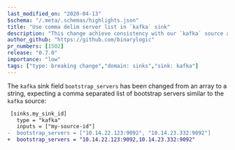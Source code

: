 ```yaml
---
last_modified_on: "2020-04-13"
$schema: "/.meta/.schemas/highlights.json"
title: "Use comma delim server list in `kafka` sink"
description: "This change achieve consistency with our `kafka` source and other Kafka clients"
author_github: "https://github.com/binarylogic"
pr_numbers: [1502]
release: "0.7.0"
importance: "low"
tags: ["type: breaking change","domain: sinks","sink: kafka"]
---
```


The `kafka` sink field `bootstrap_servers` has been changed from an array to a
string, expecting a comma separated list of bootstrap servers similar to the
`kafka` source:

```diff title="vector.toml"
 [sinks.my_sink_id]
   type = "kafka"
   inputs = ["my-source-id"]
-  bootstrap_servers = ["10.14.22.123:9092", "10.14.23.332:9092"]
+  bootstrap_servers = "10.14.22.123:9092,10.14.23.332:9092"
```



